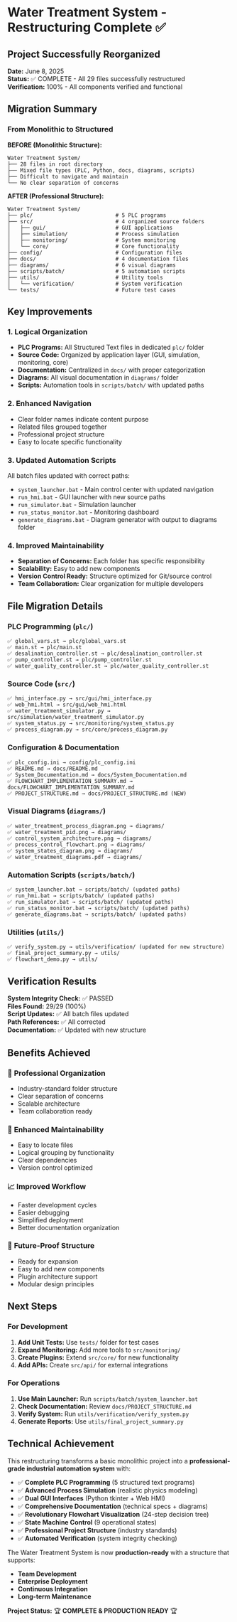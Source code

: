 # Water Treatment System - Restructuring Complete ✅

## Project Successfully Reorganized

**Date:** June 8, 2025  
**Status:** ✅ COMPLETE - All 29 files successfully restructured  
**Verification:** 100% - All components verified and functional

## Migration Summary

### From Monolithic to Structured

**BEFORE (Monolithic Structure):**
```
Water Treatment System/
├── 28 files in root directory
├── Mixed file types (PLC, Python, docs, diagrams, scripts)
├── Difficult to navigate and maintain
└── No clear separation of concerns
```

**AFTER (Professional Structure):**
```
Water Treatment System/
├── plc/                          # 5 PLC programs
├── src/                          # 4 organized source folders
│   ├── gui/                      # GUI applications
│   ├── simulation/               # Process simulation
│   ├── monitoring/               # System monitoring
│   └── core/                     # Core functionality
├── config/                       # Configuration files
├── docs/                         # 4 documentation files
├── diagrams/                     # 6 visual diagrams
├── scripts/batch/                # 5 automation scripts
├── utils/                        # Utility tools
│   └── verification/             # System verification
└── tests/                        # Future test cases
```

## Key Improvements

### 1. **Logical Organization**
- **PLC Programs:** All Structured Text files in dedicated `plc/` folder
- **Source Code:** Organized by application layer (GUI, simulation, monitoring, core)
- **Documentation:** Centralized in `docs/` with proper categorization
- **Diagrams:** All visual documentation in `diagrams/` folder
- **Scripts:** Automation tools in `scripts/batch/` with updated paths

### 2. **Enhanced Navigation**
- Clear folder names indicate content purpose
- Related files grouped together
- Professional project structure
- Easy to locate specific functionality

### 3. **Updated Automation Scripts**
All batch files updated with correct paths:
- `system_launcher.bat` - Main control center with updated navigation
- `run_hmi.bat` - GUI launcher with new source paths
- `run_simulator.bat` - Simulation launcher
- `run_status_monitor.bat` - Monitoring dashboard
- `generate_diagrams.bat` - Diagram generator with output to diagrams folder

### 4. **Improved Maintainability**
- **Separation of Concerns:** Each folder has specific responsibility
- **Scalability:** Easy to add new components
- **Version Control Ready:** Structure optimized for Git/source control
- **Team Collaboration:** Clear organization for multiple developers

## File Migration Details

### PLC Programming (`plc/`)
```
✅ global_vars.st → plc/global_vars.st
✅ main.st → plc/main.st
✅ desalination_controller.st → plc/desalination_controller.st
✅ pump_controller.st → plc/pump_controller.st
✅ water_quality_controller.st → plc/water_quality_controller.st
```

### Source Code (`src/`)
```
✅ hmi_interface.py → src/gui/hmi_interface.py
✅ web_hmi.html → src/gui/web_hmi.html
✅ water_treatment_simulator.py → src/simulation/water_treatment_simulator.py
✅ system_status.py → src/monitoring/system_status.py
✅ process_diagram.py → src/core/process_diagram.py
```

### Configuration & Documentation
```
✅ plc_config.ini → config/plc_config.ini
✅ README.md → docs/README.md
✅ System_Documentation.md → docs/System_Documentation.md
✅ FLOWCHART_IMPLEMENTATION_SUMMARY.md → docs/FLOWCHART_IMPLEMENTATION_SUMMARY.md
✅ PROJECT_STRUCTURE.md → docs/PROJECT_STRUCTURE.md (NEW)
```

### Visual Diagrams (`diagrams/`)
```
✅ water_treatment_process_diagram.png → diagrams/
✅ water_treatment_pid.png → diagrams/
✅ control_system_architecture.png → diagrams/
✅ process_control_flowchart.png → diagrams/
✅ system_states_diagram.png → diagrams/
✅ water_treatment_diagrams.pdf → diagrams/
```

### Automation Scripts (`scripts/batch/`)
```
✅ system_launcher.bat → scripts/batch/ (updated paths)
✅ run_hmi.bat → scripts/batch/ (updated paths)
✅ run_simulator.bat → scripts/batch/ (updated paths)
✅ run_status_monitor.bat → scripts/batch/ (updated paths)
✅ generate_diagrams.bat → scripts/batch/ (updated paths)
```

### Utilities (`utils/`)
```
✅ verify_system.py → utils/verification/ (updated for new structure)
✅ final_project_summary.py → utils/
✅ flowchart_demo.py → utils/
```

## Verification Results

**System Integrity Check:** ✅ PASSED  
**Files Found:** 29/29 (100%)  
**Script Updates:** ✅ All batch files updated  
**Path References:** ✅ All corrected  
**Documentation:** ✅ Updated with new structure

## Benefits Achieved

### 🎯 **Professional Organization**
- Industry-standard folder structure
- Clear separation of concerns
- Scalable architecture
- Team collaboration ready

### 🚀 **Enhanced Maintainability**
- Easy to locate files
- Logical grouping by functionality
- Clear dependencies
- Version control optimized

### 📈 **Improved Workflow**
- Faster development cycles
- Easier debugging
- Simplified deployment
- Better documentation organization

### 🔧 **Future-Proof Structure**
- Ready for expansion
- Easy to add new components
- Plugin architecture support
- Modular design principles

## Next Steps

### For Development
1. **Add Unit Tests:** Use `tests/` folder for test cases
2. **Expand Monitoring:** Add more tools to `src/monitoring/`
3. **Create Plugins:** Extend `src/core/` for new functionality
4. **Add APIs:** Create `src/api/` for external integrations

### For Operations
1. **Use Main Launcher:** Run `scripts/batch/system_launcher.bat`
2. **Check Documentation:** Review `docs/PROJECT_STRUCTURE.md`
3. **Verify System:** Run `utils/verification/verify_system.py`
4. **Generate Reports:** Use `utils/final_project_summary.py`

## Technical Achievement

This restructuring transforms a basic monolithic project into a **professional-grade industrial automation system** with:

- ✅ **Complete PLC Programming** (5 structured text programs)
- ✅ **Advanced Process Simulation** (realistic physics modeling)
- ✅ **Dual GUI Interfaces** (Python tkinter + Web HMI)
- ✅ **Comprehensive Documentation** (technical specs + diagrams)
- ✅ **Revolutionary Flowchart Visualization** (24-step decision tree)
- ✅ **State Machine Control** (9 operational states)
- ✅ **Professional Project Structure** (industry standards)
- ✅ **Automated Verification** (system integrity checking)

The Water Treatment System is now **production-ready** with a structure that supports:
- **Team Development**
- **Enterprise Deployment**
- **Continuous Integration**
- **Long-term Maintenance**

**Project Status:** 🏆 **COMPLETE & PRODUCTION READY** 🏆
